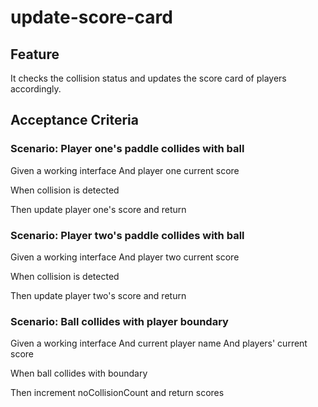 # update-score-card

## Feature

It checks the collision status and updates
the score card of players accordingly.

## Acceptance Criteria

### Scenario: Player one's paddle collides with ball

Given a working interface
And player one current score

When collision is detected

Then update player one's score and return

### Scenario: Player two's paddle collides with ball

Given a working interface
And player two current score

When collision is detected

Then update player two's score and return

### Scenario: Ball collides with player boundary

Given a working interface
And current player name
And players' current score

When ball collides with boundary

Then increment noCollisionCount and return scores
